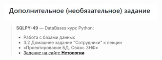 ![logo](/logo.png)
> **SQLPY-49** — DataBases курс Python: 
> *    Работа с базами данных
> *    3.2 Домашнее задание "Сотрудники" к лекции
> *    «Проектирование БД. Связи. 3НФ»
> *    [Задание на сайте **Нетологии**](https://github.com/netology-code/py-homeworks-db/tree/master/design)